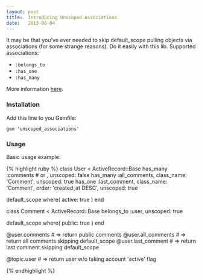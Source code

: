 ```yaml
---
layout: post
title:  Introducing Unscoped Associations
date:   2013-06-04
---
```


It may be that you've ever needed to skip default_scope pulling objects via associations (for some strange reasons).
Do it easily with this lib. Supported associations:
* `:belongs_to`
* `:has_one`
* `:has_many`

More information [here](https://github.com/markets/unscoped_associations).

### Installation
Add this line to you Gemfile:

```
gem 'unscoped_associations'
```

### Usage
Basic usage example:

{% highlight ruby %}
class User < ActiveRecord::Base
  has_many :comments # or , unscoped: false
  has_many :all_comments, class_name: 'Comment',
                          unscoped: true
  has_one  :last_comment, class_name: 'Comment',
                          order: 'created_at DESC',
                          unscoped: true

  default_scope where( active: true )
end

class Comment < ActiveRecord::Base
  belongs_to :user, unscoped: true

  default_scope where( public: true )
end

@user.comments # => return public comments
@user.all_comments # => return all comments skipping default_scope
@user.last_comment # => return last comment skipping default_scope

@topic.user # => return user w/o taking account 'active' flag

{% endhighlight %}
